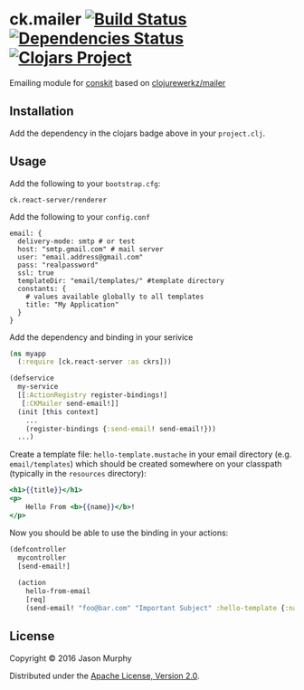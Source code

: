 # ck.mailer [![Build Status](https://travis-ci.org/conskit/ck.mailer.svg?branch=master)](https://travis-ci.org/conskit/ck.mailer) [![Dependencies Status](https://jarkeeper.com/conskit/ck.mailer/status.svg)](https://jarkeeper.com/conskit/ck.mailer) [![Clojars Project](https://img.shields.io/clojars/v/ck.mailer.svg)](https://clojars.org/ck.mailer)

Emailing module for [conskit](https://github.com/conskit/conskit) based on [clojurewerkz/mailer](https://github.com/clojurewerkz/mailer)

## Installation
Add the dependency in the clojars badge above in your `project.clj`.

## Usage
Add the following to your `bootstrap.cfg`:

```
ck.react-server/renderer
```

Add the following to your `config.conf`

```properties
email: {
  delivery-mode: smtp # or test
  host: "smtp.gmail.com" # mail server
  user: "email.address@gmail.com" 
  pass: "realpassword"
  ssl: true
  templateDir: "email/templates/" #template directory
  constants: {
    # values available globally to all templates
    title: "My Application"
  }
}

```

Add the dependency and binding in your serivice

```clojure
(ns myapp
  (:require [ck.react-server :as ckrs]))

(defservice
  my-service
  [[:ActionRegistry register-bindings!]
   [:CKMailer send-email!]]
  (init [this context]
    ...
    (register-bindings {:send-email! send-email!}))
  ...)
```

Create a template file: `hello-template.mustache` in your email directory (e.g. `email/templates`) which should be created somewhere on your classpath (typically in the `resources` directory):

```mustache
<h1>{{title}}</h1>
<p>
    Hello From <b>{{name}}</b>!
</p>
```

Now you should be able to use the binding in your actions:

```clojure
(defcontroller
  mycontroller
  [send-email!]
  
  (action
    hello-from-email
    [req]
    (send-email! "foo@bar.com" "Important Subject" :hello-template {:name "Conskit"})))
```

## License

Copyright © 2016 Jason Murphy

Distributed under the [Apache License, Version 2.0](http://www.apache.org/licenses/LICENSE-2.0.html).
